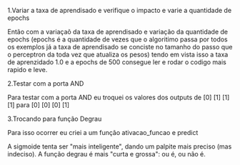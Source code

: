 1.Variar a taxa de aprendisado e verifique o impacto e varie a quantidade de epochs 

Então com a variaçaõ da taxa de aprendisado e variação da quantidade de epochs (epochs é a quantidade de vezes que o algoritimo passa por todos os exemplos já a taxa de aprendisado se conciste no tamanho do passo que o perceptron da toda vez que atualiza os pesos) tendo em vista isso a taxa de aprenzidado 1.0 e a epochs de 500 consegue ler e rodar o codigo mais rapido e leve. 

2.Testar com a porta AND

Para testar com a porta AND eu troquei os valores dos outputs de [0] [1] [1] [1]  para [0] [0] [0] [1] 

3.Trocando para função Degrau 

Para isso ocorrer eu criei a um função ativacao_funcao e predict

A sigmoide tenta ser "mais inteligente", dando um palpite mais preciso (mas indeciso).
A função degrau é mais "curta e grossa": ou é, ou não é.
